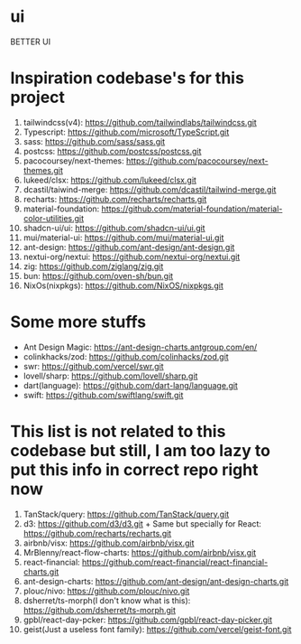 # ui
BETTER UI

# Inspiration codebase's for this project
1. tailwindcss(v4): https://github.com/tailwindlabs/tailwindcss.git
2. Typescript: https://github.com/microsoft/TypeScript.git
3. sass: https://github.com/sass/sass.git
4. postcss: https://github.com/postcss/postcss.git
1. pacocoursey/next-themes: https://github.com/pacocoursey/next-themes.git
1. lukeed/clsx: https://github.com/lukeed/clsx.git
1. dcastil/taiwind-merge: https://github.com/dcastil/tailwind-merge.git
1. recharts: https://github.com/recharts/recharts.git
5. material-foundation: https://github.com/material-foundation/material-color-utilities.git
6. shadcn-ui/ui: https://github.com/shadcn-ui/ui.git
7. mui/material-ui: https://github.com/mui/material-ui.git
8. ant-design: https://github.com/ant-design/ant-design.git
9. nextui-org/nextui: https://github.com/nextui-org/nextui.git
10. zig: https://github.com/ziglang/zig.git
11. bun: https://github.com/oven-sh/bun.git
12. NixOs(nixpkgs): https://github.com/NixOS/nixpkgs.git

# Some more stuffs
* Ant Design Magic: https://ant-design-charts.antgroup.com/en/
* colinkhacks/zod: https://github.com/colinhacks/zod.git
* swr: https://github.com/vercel/swr.git
* lovell/sharp: https://github.com/lovell/sharp.git
* dart(language): https://github.com/dart-lang/language.git
* swift: https://github.com/swiftlang/swift.git

<!-- Too lazy... -->
# This list is not related to this codebase but still, I am too lazy to put this info in correct repo right now
1. TanStack/query: https://github.com/TanStack/query.git
2. d3: https://github.com/d3/d3.git + Same but specially for React: https://github.com/recharts/recharts.git
3. airbnb/visx: https://github.com/airbnb/visx.git
4. MrBlenny/react-flow-charts: https://github.com/airbnb/visx.git
5. react-financial: https://github.com/react-financial/react-financial-charts.git
6. ant-design-charts: https://github.com/ant-design/ant-design-charts.git
7. plouc/nivo: https://github.com/plouc/nivo.git
8. dsherret/ts-morph(I don't know what is this): https://github.com/dsherret/ts-morph.git
9. gpbl/react-day-pcker: https://github.com/gpbl/react-day-picker.git
10. geist(Just a useless font family): https://github.com/vercel/geist-font.git
